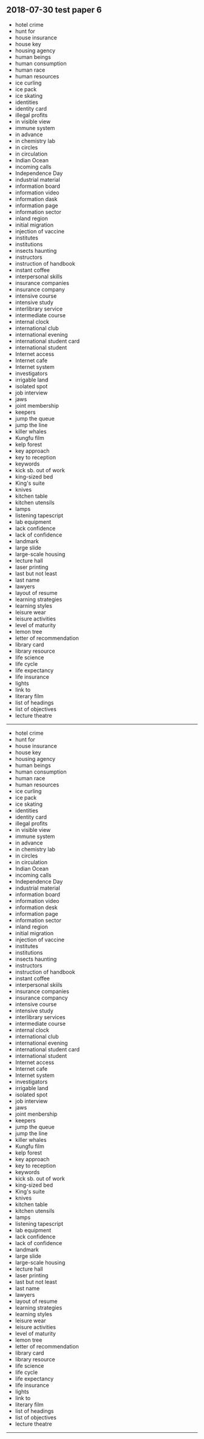 2018-07-30 test paper 6
---
- hotel crime
- hunt for
- house insurance
- house key
- housing agency
- human beings
- human consumption
- human race
- human resources
- ice curling
- ice pack
- ice skating
- identities
- identity card
- illegal profits
- in visible view
- immune system
- in advance
- in chemistry lab
- in circles
- in circulation 
- Indian Ocean
- incoming calls
- Independence Day
- industrial material 
- information board
- information video 
- information dask
- information page
- information sector
- inland region 
- initial migration
- injection of vaccine
- institutes
- institutions
- insects haunting
- instructors
- instruction of handbook 
- instant coffee
- interpersonal skills
- insurance companies
- insurance company
- intensive course
- intensive study
- interlibrary service
- intermediate course
- internal clock
- international club
- international evening
- international student card
- international student
- Internet access
- Internet cafe
- Internet system
- investigators
- irrigable land
- isolated spot
- job interview
- jaws
- joint membership
- keepers
- jump the queue
- jump the line
- killer whales
- Kungfu film
- kelp forest 
- key approach
- key to reception 
- keywords
- kick sb. out of work
- king-sized bed
- King's suite
- knives
- kitchen table
- kitchen utensils
- lamps
- listening tapescript
- lab equipment 
- lack confidence
- lack of confidence
- landmark
- large slide
- large-scale housing
- lecture hall
- laser printing
- last but not least
- last name
- lawyers
- layout of resume
- learning strategies
- learning styles
- leisure wear
- leisure activities
- level of maturity
- lemon tree
- letter of recommendation 
- library card
- library resource
- life science
- life cycle
- life expectancy
- life insurance
- lights
- link to
- literary film
- list of headings
- list of objectives
- lecture theatre
---
- hotel crime
- hunt for
- house insurance
- house key 
- housing agency 
- human beings
- human consumption
- human race
- human resources
- ice curling 
- ice pack
- ice skating 
- identities
- identity card
- illegal profits
- in visible view
- immune system
- in advance
- in chemistry lab
- in circles
- in circulation
- Indian Ocean
- incoming calls
- Independence Day
- industrial material
- information board
- information video
- information desk 
- information page 
- information sector
- inland region
- initial migration
- injection of vaccine
- institutes
- institutions
- insects haunting
- instructors
- instruction of handbook
- instant coffee
- interpersonal skiils
- insurance companies
- insurance compancy
- intensive course
- intensive study
- interlibrary services
- intermediate course
- internal clock
- international club
- international evening
- international student card
- international student
- Internet access
- Internet cafe
- Internet system
- investigators
- irrigable land
- isolated spot
- job interview
- jaws
- joint menbership
- keepers
- jump the queue
- jump the line
- killer whales
- Kungfu film
- kelp forest
- key approach
- key to reception
- keywords
- kick sb. out of work
- king-sized bed
- King's suite
- knives
- kitchen table
- kitchen utensils
- lamps
- listening tapescript
- lab equipment
- lack confidence
- lack of confidence
- landmark
- large slide
- large-scale housing
- lecture hall
- laser printing
- last but not least
- last name
- lawyers
- layout of resume
- learning strategies
- learning styles
- leisure wear
- leisure activities
- level of maturity
- lemon tree
- letter of recommendation
- library card
- library resource
- life science
- life cycle
- life expectancy
- life insurance
- lights
- link to
- literary film
- list of headings
- list of objectives
- lecture theatre
---